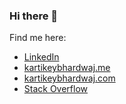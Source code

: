 ### Hi there 👋

Find me here:

- [LinkedIn](https://www.linkedin.com/in/kartikeybhardwaj)
- [kartikeybhardwaj.me](https://kartikeybhardwaj.me)
- [kartikeybhardwaj.com](https://kartikeybhardwaj.com)
- [Stack Overflow](https://stackoverflow.com/users/12202617/kartoon)
